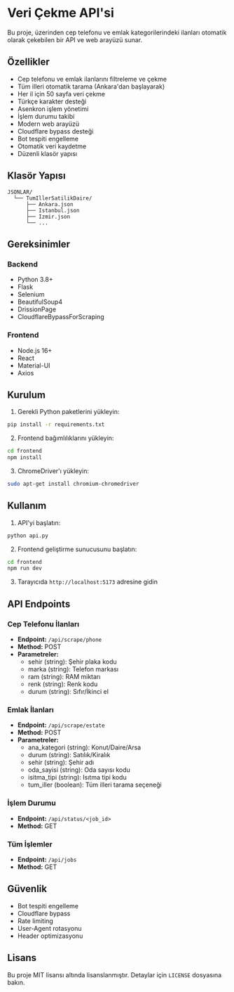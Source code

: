 # Veri Çekme API'si

Bu proje,  üzerinden cep telefonu ve emlak kategorilerindeki ilanları otomatik olarak çekebilen bir API ve web arayüzü sunar.

## Özellikler

- Cep telefonu ve emlak ilanlarını filtreleme ve çekme
- Tüm illeri otomatik tarama (Ankara'dan başlayarak)
- Her il için 50 sayfa veri çekme
- Türkçe karakter desteği
- Asenkron işlem yönetimi
- İşlem durumu takibi
- Modern web arayüzü
- Cloudflare bypass desteği
- Bot tespiti engelleme
- Otomatik veri kaydetme
- Düzenli klasör yapısı

## Klasör Yapısı

```
JSONLAR/
  └── TumIllerSatilikDaire/
      ├── Ankara.json
      ├── Istanbul.json
      ├── Izmir.json
      └── ...
```

## Gereksinimler

### Backend
- Python 3.8+
- Flask
- Selenium
- BeautifulSoup4
- DrissionPage
- CloudflareBypassForScraping

### Frontend
- Node.js 16+
- React
- Material-UI
- Axios

## Kurulum

1. Gerekli Python paketlerini yükleyin:
```bash
pip install -r requirements.txt
```

2. Frontend bağımlılıklarını yükleyin:
```bash
cd frontend
npm install
```

3. ChromeDriver'ı yükleyin:
```bash
sudo apt-get install chromium-chromedriver
```

## Kullanım

1. API'yi başlatın:
```bash
python api.py
```

2. Frontend geliştirme sunucusunu başlatın:
```bash
cd frontend
npm run dev
```

3. Tarayıcıda `http://localhost:5173` adresine gidin

## API Endpoints

### Cep Telefonu İlanları
- **Endpoint:** `/api/scrape/phone`
- **Method:** POST
- **Parametreler:**
  - sehir (string): Şehir plaka kodu
  - marka (string): Telefon markası
  - ram (string): RAM miktarı
  - renk (string): Renk kodu
  - durum (string): Sıfır/İkinci el

### Emlak İlanları
- **Endpoint:** `/api/scrape/estate`
- **Method:** POST
- **Parametreler:**
  - ana_kategori (string): Konut/Daire/Arsa
  - durum (string): Satılık/Kiralık
  - sehir (string): Şehir adı
  - oda_sayisi (string): Oda sayısı kodu
  - isitma_tipi (string): Isıtma tipi kodu
  - tum_iller (boolean): Tüm illeri tarama seçeneği

### İşlem Durumu
- **Endpoint:** `/api/status/<job_id>`
- **Method:** GET

### Tüm İşlemler
- **Endpoint:** `/api/jobs`
- **Method:** GET

## Güvenlik

- Bot tespiti engelleme
- Cloudflare bypass
- Rate limiting
- User-Agent rotasyonu
- Header optimizasyonu

## Lisans

Bu proje MIT lisansı altında lisanslanmıştır. Detaylar için `LICENSE` dosyasına bakın. 
